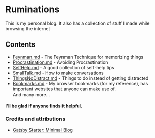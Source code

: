 # Ruminations
This is my personal blog. It also has a collection of stuff I made while browsing the internet

## Contents

* [Feynman.md](https://github.com/vijethph/ruminations) - The Feynman Technique for memorizing things
* [Procrastination.md](https://github.com/vijethph/ruminations) - Avoiding Procrastination
* [SelfHelp.md](https://github.com/vijethph/ruminations) - A good collection of self-help tips
* [SmallTalk.md](https://github.com/vijethph/ruminations) - How to make conversations
* [ThingsNoDistract.md](https://github.com/vijethph/ruminations) - Things to do instead of getting distracted
* [Bookmarks.md](https://github.com/vijethph/ruminations) - My browser bookmarks (for my reference), has important websites that anyone can make use of.   
And many more...   

#### I'll be glad if anyone finds it helpful.

### Credits and attributions

* [Gatsby Starter: Minimal Blog](https://github.com/LekoArts/gatsby-starter-minimal-blog)


